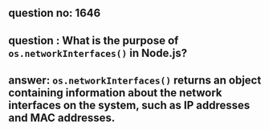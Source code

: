 
      
## question no: 1646

## question : What is the purpose of `os.networkInterfaces()` in Node.js?

## answer: `os.networkInterfaces()` returns an object containing information about the network interfaces on the system, such as IP addresses and MAC addresses.
      